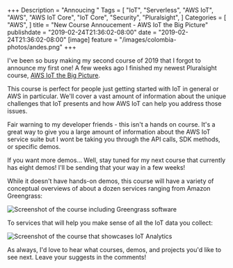 +++
Description = "Annoucing "
Tags = [
  "IoT",
  "Serverless",
  "AWS IoT",
  "AWS",
  "AWS IoT Core",
  "IoT Core",
  "Security",
  "Pluralsight",
]
Categories = [
  "AWS",
]
title = "New Course Annoucement - AWS IoT the Big Picture"
publishdate = "2019-02-24T21:36:02-08:00"
date = "2019-02-24T21:36:02-08:00"
[image]
    feature = "/images/colombia-photos/andes.png"
+++

I've been so busy making my second course of 2019 that I forgot to announce my first one! A few weeks ago I finished my newest Pluralsight course, [AWS IoT the Big Picture](https://www.pluralsight.com/courses/aws-iot-big-picture).

This course is perfect for people just getting started with IoT in general or AWS in particular. We'll cover a vast amount of information about the unique challenges that IoT presents and how AWS IoT can help you address those issues. 

<!--more-->

Fair warning to my developer friends - this isn't a hands on course. It's a great way to give you a large amount of information about the AWS IoT service suite but I wont be taking you through the API calls, SDK methods, or specific demos. 

If you want more demos... Well, stay tuned for my next course that currently has eight demos! I'll be sending that your way in a few weeks!

While it doesn't have hands-on demos, this course will have a variety of conceptual overviews of about a dozen services ranging from Amazon Greengrass:

![Screenshot of the course including Greengrass software](/images/pluralsight-promos/iot-greengrass.png)

To services that will help you make sense of all the IoT data you collect:

![Screenshot of the course that showcases IoT Analytics](/images/pluralsight-promos/iot-analytics.png)

As always, I'd love to hear what courses, demos, and projects you'd like to see next. Leave your suggests in the comments!
